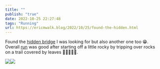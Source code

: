 ```yaml
---
title: ""
publish: "true"
date: 2022-10-25 22:27:48
tags: "Running"
url: https://ericmwalk.blog/2022/10/25/found-the-hidden.html
---
```


Found the [hidden bridge](https://ericmwalk.blog/2022/10/18/it-has-been.html) I was looking for but also another one too 😁. Overall [run](http://www.strava.com/activities/8019687098) was good after starting off a little rocky by tripping over rocks on a trail covered by leaves 🤷🏻‍♂️🤦‍♂️.

![](https://ericmwalk.blog/uploads/2022/17746f1fdf.jpg)![](https://ericmwalk.blog/uploads/2022/45dfe25e61.jpg)